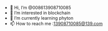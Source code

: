 - 👋 Hi, I’m @008613908710085
- 👀 I’m interested in blockchain
- 🌱 I’m currently learning phyton
- 📫 How to reach me :13908710085@139.com

<!---
008613908710085/008613908710085 is a ✨ special ✨ repository because its `README.md` (this file) appears on your GitHub profile.
You can click the Preview link to take a look at your changes.
--->
